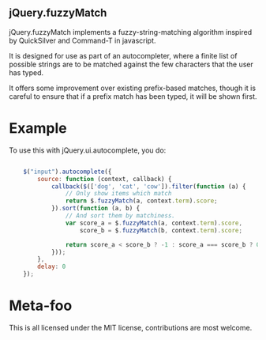 
jQuery.fuzzyMatch
-----------------

jQuery.fuzzyMatch implements a fuzzy-string-matching algorithm inspired by
QuickSilver and Command-T in javascript.

It is designed for use as part of an autocompleter, where a finite list of
possible strings are to be matched against the few characters that the user has
typed.

It offers some improvement over existing prefix-based matches, though it is
careful to ensure that if a prefix match has been typed, it will be shown
first.


Example
=======

To use this with jQuery.ui.autocomplete, you do:

```javascript

    $("input").autocomplete({
        source: function (context, callback) {
            callback($(['dog', 'cat', 'cow']).filter(function (a) {
                // Only show items which match
                return $.fuzzyMatch(a, context.term).score;
            }).sort(function (a, b) {
                // And sort them by matchiness.
                var score_a = $.fuzzyMatch(a, context.term).score,
                    score_b = $.fuzzyMatch(b, context.term).score;

                return score_a < score_b ? -1 : score_a === score_b ? 0 : 1;
            }));
        },
        delay: 0
    });

```

Meta-foo
========

This is all licensed under the MIT license, contributions are most welcome.
